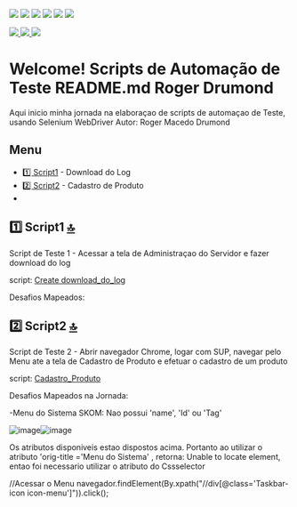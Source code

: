 <img src="https://img.shields.io/badge/Insomnia-5849be?style=for-the-badge&logo=Insomnia&logoColor=white"/> <img src="https://img.shields.io/badge/Postman-FF6C37?style=for-the-badge&logo=Postman&logoColor=white"/> <img src="https://img.shields.io/badge/Selenium-43B02A?style=for-the-badge&logo=Selenium&logoColor=white"/> <img src= "https://img.shields.io/badge/IntelliJIDEA-000000.svg?style=for-the-badge&logo=intellij-idea&logoColor=white"/> <img src="https://img.shields.io/badge/JavaScript-323330?style=for-the-badge&logo=javascript&logoColor=F7DF1E"/> <img src="https://img.shields.io/badge/Swagger-85EA2D?style=for-the-badge&logo=Swagger&logoColor=white"/>



<a href="https://www.instagram.com/venomroger/">
  <img src="https://img.shields.io/badge/Instagram-E4405F?style=for-the-badge&logo=instagram&logoColor=white"/>
</a>
<a href="https://www.linkedin.com/in/drumondroger/">
  <img src="https://img.shields.io/badge/LinkedIn-0077B5?style=for-the-badge&logo=linkedin&logoColor=white"/>
</a>
<a href="https://open.spotify.com/user/225ftlajwacbj5xxgj26cmktq?si=7fb5b1281fd44229">
  <img src="https://img.shields.io/badge/Spotify-1ED760?&style=for-the-badge&logo=spotify&logoColor=white"/>
  </a>


# Welcome! Scripts de Automação de Teste README.md Roger Drumond

Aqui inicio minha jornada na elaboraçao de scripts de automaçao de Teste, usando Selenium WebDriver
Autor: Roger Macedo Drumond


## Menu
   - [1️⃣ Script1](#-script1-) - Download do Log
   - [2️⃣ Script2](#-script2-) - Cadastro de Produto
   - 







## 1️⃣ Script1 [🔝](#welcome-scripts-de-automação-de-teste-readmemd-roger-drumond)

Script de Teste 1 - Acessar a tela de Administraçao do Servidor e fazer download do log  

   script: <a href= "https://github.com/venomroger/Test-automation-SKOM/commit/a0977fa2105cf257991665e9fd2a04eb64184f18">Create download_do_log</a>


   Desafios Mapeados:

## 2️⃣ Script2 [🔝](#welcome-scripts-de-automação-de-teste-readmemd-roger-drumond)

Script de Teste 2 - Abrir navegador Chrome, logar com SUP, navegar pelo Menu ate a tela de Cadastro de Produto e efetuar o cadastro de um produto

   script: <a href="https://github.com/venomroger/Test-automation-SKOM/commit/2d156859985e0ecfc112fdb4c9c529fa5a6e8e2c">Cadastro_Produto</a>
   
   
   Desafios Mapeados na Jornada:
   
   -Menu do Sistema SKOM: Nao possui 'name', 'Id' ou 'Tag'
   
   ![image](https://user-images.githubusercontent.com/98754939/152168310-6795a56c-aec7-440a-8dda-f3b2eb6885e3.png)![image](https://user-images.githubusercontent.com/98754939/152169151-b96ddf2e-0b3a-416c-a037-839b03723791.png)

Os atributos disponiveis estao dispostos acima.
Portanto ao utilizar o atributo 'orig-title ='Menu do Sistema' , retorna: Unable to locate element, entao foi necessario utilizar o atributo do Cssselector

//Acessar o Menu
        navegador.findElement(By.xpath("//div[@class='Taskbar-icon icon-menu']")).click();

